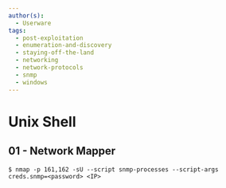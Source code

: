 ```yaml
---
author(s):
  - Userware
tags:
  - post-exploitation
  - enumeration-and-discovery
  - staying-off-the-land
  - networking
  - network-protocols
  - snmp
  - windows
---
```

# Unix Shell

## 01 - Network Mapper

```
$ nmap -p 161,162 -sU --script snmp-processes --script-args creds.snmp=<password> <IP>
```